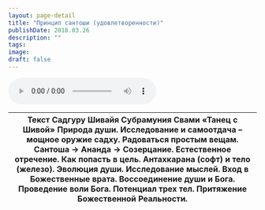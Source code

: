 ```yaml
---
layout: page-detail
title: "Принцип сантоши (удовлетворенности)"
publishDate: 2018.03.26
description: ""
tags:
image:
draft: false
---
```


<audio title="2018.03.26 - Принцип сантоши (удовлетворенности).mp3" src="/upload/iblock/fb7/fb715d42c57708c5b9c3ed4778cf77d5.mp3" controls=""></audio>

| Текст Садгуру Шивайя Субрамуния Свами «Танец с Шивой» Природа души. Исследование и самоотдача – мощное оружие садху. Радоваться простым вещам. Сантоша -> Ананда -> Созерцание. Естественное отречение. Как попасть в цель. Антахкарана (софт) и тело (железо). Эволюция души. Исследование мыслей. Вход в Божественные врата. Воссоединение души и Бога. Проведение воли Бога. Потенциал трех тел. Притяжение Божественной Реальности. |
| --------------------------------------------------------------------------------------------------------------------------------------------------------------------------------------------------------------------------------------------------------------------------------------------------------------------------------------------------------------------------------------------------------------------------------------- |

  
